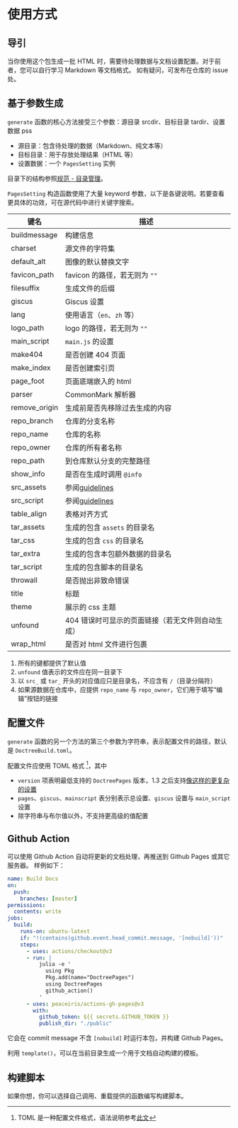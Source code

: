 # 使用方式
## 导引
当你使用这个包生成一批 HTML 时，需要待处理数据与文档设置配置。对于前者，您可以自行学习 Markdown 等文档格式。
如有疑问，可发布在仓库的 issue 处。

## 基于参数生成
`generate` 函数的核心方法接受三个参数：源目录 srcdir、目标目录 tardir、设置数据 pss
* 源目录：包含待处理的数据（Markdown、纯文本等）
* 目标目录：用于存放处理结果（HTML 等）
* 设置数据：一个 `PagesSetting` 实例

目录下的结构参照[规范 - 目录管理](guidelines.md#目录管理)。

`PagesSetting` 构造函数使用了大量 keyword 参数，以下是各键说明。若要查看更具体的功效，可在源代码中进行关键字搜索。

| 键名 | 描述 |
| --- | --- |
| buildmessage | 构建信息 |
| charset | 源文件的字符集 |
| default_alt | 图像的默认替换文字 |
| favicon_path | favicon 的路径，若无则为 `""` |
| filesuffix | 生成文件的后缀 |
| giscus | Giscus 设置 |
| lang | 使用语言（`en`、`zh` 等） |
| logo_path | logo 的路径，若无则为 `""` |
| main_script | `main.js` 的设置 |
| make404 | 是否创建 404 页面 |
| make_index | 是否创建索引页 |
| page_foot | 页面底端嵌入的 html |
| parser | CommonMark 解析器 |
| remove_origin | 生成前是否先移除过去生成的内容 |
| repo_branch | 仓库的分支名称 |
| repo_name | 仓库的名称 |
| repo_owner | 仓库的所有者名称 |
| repo_path | 到仓库默认分支的完整路径 |
| show_info | 是否在生成时调用 `@info` |
| src_assets | 参阅[guidelines](guidelines.md#目录管理) |
| src_script | 参阅[guidelines](guidelines.md#目录管理) |
| table_align | 表格对齐方式 |
| tar_assets | 生成的包含 `assets` 的目录名 |
| tar_css | 生成的包含 `css` 的目录名 |
| tar_extra | 生成的包含本包额外数据的目录名 |
| tar_script | 生成的包含脚本的目录名 |
| throwall | 是否抛出非致命错误 |
| title | 标题 |
| theme | 展示的 css 主题 |
| unfound | 404 错误时可显示的页面链接（若无文件则自动生成） |
| wrap_html | 是否对 html 文件进行包裹 |

1. 所有的键都提供了默认值
2. `unfound` 值表示的文件应在同一目录下
3. 以 `src_` 或 `tar_` 开头的对应值应只是目录名，不应含有 `/`（目录分隔符）
4. 如果源数据在仓库中，应提供 `repo_name` 与 `repo_owner`，它们用于填写“编辑”按钮的链接

## 配置文件
`generate` 函数的另一个方法的第三个参数为字符串，表示配置文件的路径，默认是 `DoctreeBuild.toml`。

配置文件应使用 TOML 格式 [^1]，其中
* `version` 项表明最低支持的 `DoctreePages` 版本，1.3 之后支持[像这样的更复杂的设置](https://pkgdocs.julialang.org/v1/compatibility/)
* `pages`、`giscus`、`mainscript` 表分别表示总设置、`giscus` 设置与 `main_script` 设置
* 除字符串与布尔值以外，不支持更高级的值配置

## Github Action
可以使用 Github Action 自动将更新的文档处理，再推送到 Github Pages 或其它服务器。
样例如下：
```yaml
name: Build Docs
on:
  push:
    branches: [master]
permissions:
  contents: write
jobs:
  build:
    runs-on: ubuntu-latest
    if: "!(contains(github.event.head_commit.message, '[nobuild]'))"
    steps:
      - uses: actions/checkout@v3
      - run: |
          julia -e '
            using Pkg
            Pkg.add(name="DoctreePages")
            using DoctreePages
            github_action()
          '
      - uses: peaceiris/actions-gh-pages@v3
        with:
          github_token: ${{ secrets.GITHUB_TOKEN }}
          publish_dir: "./public"
```

它会在 commit message 不含 `[nobuild]` 时运行本包，并构建 Github Pages。

利用 `template()`，可以在当前目录生成一个用于文档自动构建的模板。

## 构建脚本
如果你想，你可以选择自己调用、重载提供的函数编写构建脚本。

[^1]: TOML 是一种配置文件格式，语法说明参考[此文](https://github.com/LongTengDao/TOML/blob/%E9%BE%99%E8%85%BE%E9%81%93-%E8%AF%91/toml-v1.0.0.md)
